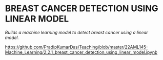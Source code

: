 # BREAST CANCER DETECTION USING LINEAR MODEL

_Builds a machine learning model to detect breast cancer using a linear model._

https://github.com/PradipKumarDas/Teaching/blob/master/22AML145-Machine_Learning/2.2.1_breast_cancer_detection_using_linear_model.ipynb
